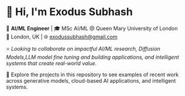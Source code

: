 # 👋 Hi, I'm Exodus Subhash

🚀 **AI/ML Engineer** | 🎓 MSc AI/ML @ Queen Mary University of London  
📍 London, UK | 🌐 exodussubhash@gmail.com

⭐ *Looking to collaborate on impactful AI/ML research, Diffusion Models,LLM model fine tuning and building applications, and intelligent systems that create real-world value.*

📂 Explore the projects in this repository to see examples of recent work across generative models, cloud-based AI applications, and intelligent systems.


<!---
Exodussubhash/Exodussubhash is a ✨ special ✨ repository because its `README.md` (this file) appears on your GitHub profile.
You can click the Preview link to take a look at your changes.
--->
